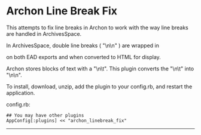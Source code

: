 Archon Line Break Fix
=====================================

This attempts to fix line breaks in Archon to work with the way line breaks are
handled in ArchivesSpace. 

In ArchivesSpace, double line breaks ( "\n\n" ) are wrapped in <p> on both EAD
exports and when converted to HTML for display. 

Archon stores blocks of text with a "\n\t". This plugin converts the "\n\t" into
"\n\n". 

To install, download, unzip, add the plugin to your config.rb, and restart the
application. 

config.rb:
```
## You may have other plugins
AppConfig[:plugins] << "archon_linebreak_fix"
```

---
